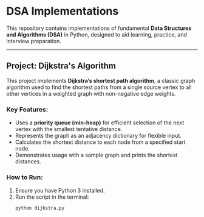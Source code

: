 # DSA Implementations

This repository contains implementations of fundamental **Data Structures and Algorithms (DSA)** in Python, designed to aid learning, practice, and interview preparation.

---

## Project: Dijkstra's Algorithm

This project implements **Dijkstra’s shortest path algorithm**, a classic graph algorithm used to find the shortest paths from a single source vertex to all other vertices in a weighted graph with non-negative edge weights.

### Key Features:
- Uses a **priority queue (min-heap)** for efficient selection of the next vertex with the smallest tentative distance.
- Represents the graph as an adjacency dictionary for flexible input.
- Calculates the shortest distance to each node from a specified start node.
- Demonstrates usage with a sample graph and prints the shortest distances.

### How to Run:
1. Ensure you have Python 3 installed.
2. Run the script in the terminal:
   ```bash
   python dijkstra.py
